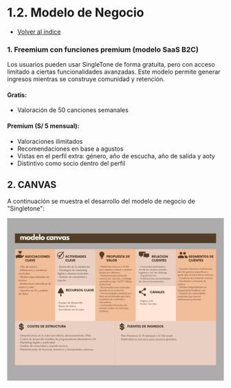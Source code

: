 # 1.2. Modelo de Negocio
- [Volver al índice](/1/1.md)

### 1. Freemium con funciones premium (modelo SaaS B2C)

Los usuarios pueden usar SingleTone de forma gratuita, pero con acceso limitado a ciertas funcionalidades avanzadas. Este modelo permite generar ingresos mientras se construye comunidad y retención.

#### Gratis:
- Valoración de 50 canciones semanales

#### Premium (S/ 5 mensual):
- Valoraciones ilimitados
- Recomendaciones en base a agustos
- Vistas en el perfil extra: género, año de escucha, año de salida y aoty
- Distintivo como socio dentro del perfil

## 2. CANVAS
A continuación se muestra el desarrollo del modelo de negocio de "Singletone":

![Imagen del canvas](canvas.png)

